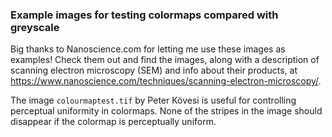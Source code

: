 ### Example images for testing colormaps compared with greyscale

Big thanks to Nanoscience.com for letting me use these images as examples!
Check them out and find the images, along with a description of scanning electron microscopy (SEM) and info about their products, at https://www.nanoscience.com/techniques/scanning-electron-microscopy/.

The image `colourmaptest.tif` by Peter Kövesi is useful for controlling perceptual uniformity in colormaps. None of the stripes in the image should disappear if the colormap is perceptually uniform.
